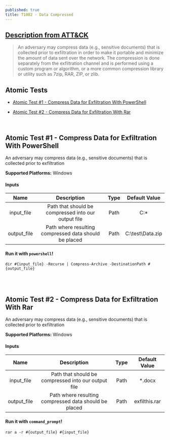 ```yaml
---
published: true
title: T1002 - Data Compressed
---
```

## [Description from ATT&CK](https://attack.mitre.org/wiki/Technique/T1002)
<blockquote>An adversary may compress data (e.g., sensitive documents) that is collected prior to exfiltration in order to make it portable and minimize the amount of data sent over the network. The compression is done separately from the exfiltration channel and is performed using a custom program or algorithm, or a more common compression library or utility such as 7zip, RAR, ZIP, or zlib.</blockquote>

## Atomic Tests

- [Atomic Test #1 - Compress Data for Exfiltration With PowerShell](#atomic-test-1---compress-data-for-exfiltration-with-powershell)

- [Atomic Test #2 - Compress Data for Exfiltration With Rar](#atomic-test-2---compress-data-for-exfiltration-with-rar)

<br/>

## Atomic Test #1 - Compress Data for Exfiltration With PowerShell
An adversary may compress data (e.g., sensitive documents) that is collected prior to exfiltration 

**Supported Platforms:** Windows


#### Inputs

| Name | Description | Type | Default Value | 
|:------:|:-------------:|:------:|:---------------:|
| input_file | Path that should be compressed into our output file | Path | C:\*|
| output_file | Path where resulting compressed data should be placed | Path | C:\test\Data.zip|

#### Run it with `powershell`!

```
dir #{input_file} -Recurse | Compress-Archive -DestinationPath #{output_file}
```
<br/>
<br/>

## Atomic Test #2 - Compress Data for Exfiltration With Rar
An adversary may compress data (e.g., sensitive documents) that is collected prior to exfiltration 

**Supported Platforms:** Windows


#### Inputs

| Name | Description | Type | Default Value | 
|:------:|:-------------:|:------:|:---------------:|
| input_file | Path that should be compressed into our output file | Path | *.docx|
| output_file | Path where resulting compressed data should be placed | Path | exfilthis.rar|

#### Run it with `command_prompt`!

```
rar a -r #{output_file} #{input_file}
```
<br/>
<br/>